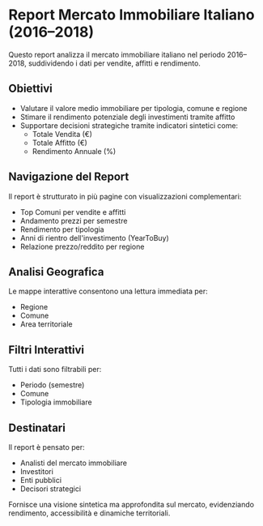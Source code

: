 # Report Mercato Immobiliare Italiano (2016–2018)

Questo report analizza il mercato immobiliare italiano nel periodo 2016–2018, suddividendo i dati per vendite, affitti e rendimento.

## Obiettivi

- Valutare il valore medio immobiliare per tipologia, comune e regione
- Stimare il rendimento potenziale degli investimenti tramite affitto
- Supportare decisioni strategiche tramite indicatori sintetici come:
  - Totale Vendita (€)
  - Totale Affitto (€)
  - Rendimento Annuale (%)

## Navigazione del Report

Il report è strutturato in più pagine con visualizzazioni complementari:

- Top Comuni per vendite e affitti
- Andamento prezzi per semestre
- Rendimento per tipologia
- Anni di rientro dell'investimento (YearToBuy)
- Relazione prezzo/reddito per regione

## Analisi Geografica

Le mappe interattive consentono una lettura immediata per:
- Regione
- Comune
- Area territoriale

## Filtri Interattivi

Tutti i dati sono filtrabili per:
- Periodo (semestre)
- Comune
- Tipologia immobiliare

## Destinatari

Il report è pensato per:
- Analisti del mercato immobiliare
- Investitori
- Enti pubblici
- Decisori strategici

Fornisce una visione sintetica ma approfondita sul mercato, evidenziando rendimento, accessibilità e dinamiche territoriali.
